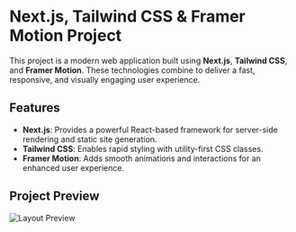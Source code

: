 # Next.js, Tailwind CSS & Framer Motion Project

This project is a modern web application built using **Next.js**, **Tailwind CSS**, and **Framer Motion**. These technologies combine to deliver a fast, responsive, and visually engaging user experience.

## Features

- **Next.js**: Provides a powerful React-based framework for server-side rendering and static site generation.
- **Tailwind CSS**: Enables rapid styling with utility-first CSS classes.
- **Framer Motion**: Adds smooth animations and interactions for an enhanced user experience.

## Project Preview

![Layout Preview](https://github.com/rahul-3-real/nextjs-tailwind-practice-project/extras/layout.jpg)
